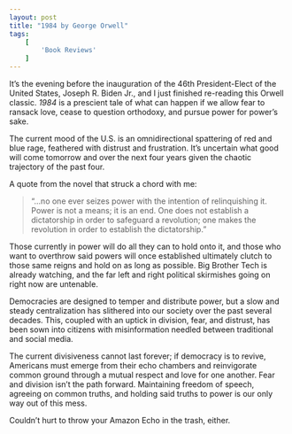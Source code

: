 ```yaml
---
layout: post
title: "1984 by George Orwell"
tags:
    [
        'Book Reviews'
    ]
---
```


It’s the evening before the inauguration of the 46th President-Elect of the United States, Joseph R. Biden Jr., and I just finished re-reading this Orwell classic. _1984_ is a prescient tale of what can happen if we allow fear to ransack love, cease to question orthodoxy, and pursue power for power’s sake.

The current mood of the U.S. is an omnidirectional spattering of red and blue rage, feathered with distrust and frustration. It’s uncertain what good will come tomorrow and over the next four years given the chaotic trajectory of the past four.

A quote from the novel that struck a chord with me:

> “...no one ever seizes power with the intention of relinquishing it. Power is not a means; it is an end. One does not establish a dictatorship in order to safeguard a revolution; one makes the revolution in order to establish the dictatorship.”

Those currently in power will do all they can to hold onto it, and those who want to overthrow said powers will once established ultimately clutch to those same reigns and hold on as long as possible. Big Brother Tech is already watching, and the far left and right political skirmishes going on right now are untenable.

Democracies are designed to temper and distribute power, but a slow and steady centralization has slithered into our society over the past several decades. This, coupled with an uptick in division, fear, and distrust, has been sown into citizens with misinformation needled between traditional and social media.

The current divisiveness cannot last forever; if democracy is to revive, Americans must emerge from their echo chambers and reinvigorate common ground through a mutual respect and love for one another. Fear and division isn’t the path forward. Maintaining freedom of speech, agreeing on common truths, and holding said truths to power is our only way out of this mess.

Couldn’t hurt to throw your Amazon Echo in the trash, either.
